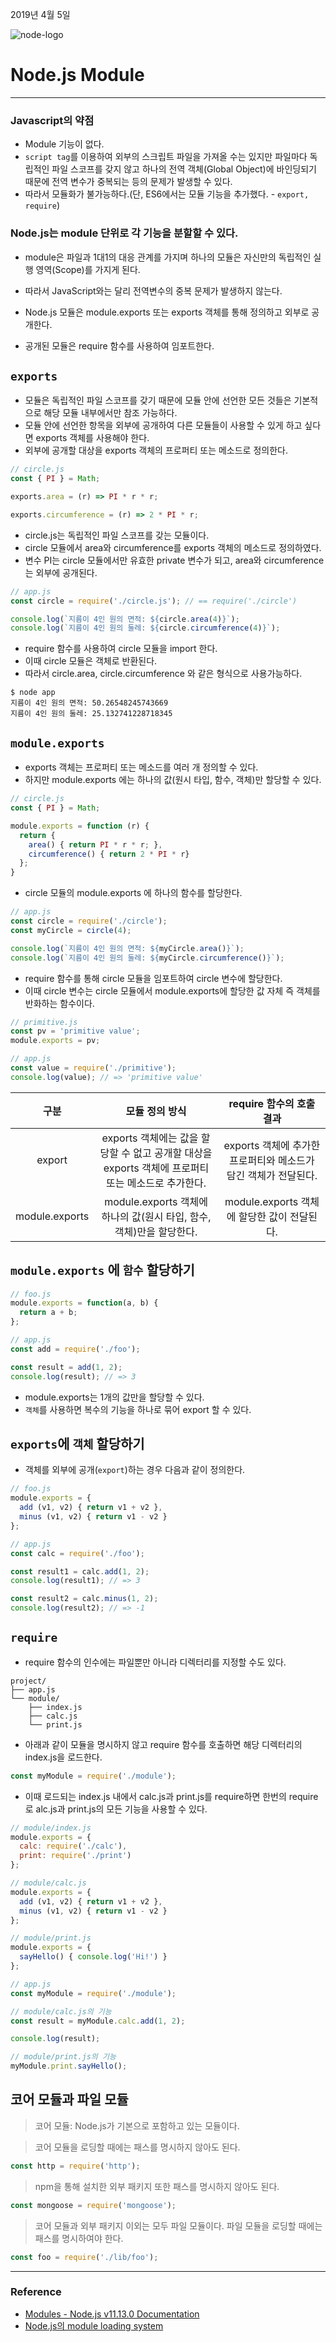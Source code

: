 2019년 4월 5일

![node-logo](https://user-images.githubusercontent.com/34808501/55972050-afd42100-5cbd-11e9-87a0-cdb791119fc6.png)

# Node.js Module
___
### Javascript의 약점

- Module 기능이 없다.
- `script tag`를 이용하여 외부의 스크립트 파일을 가져올 수는 있지만 파일마다 독립적인 파일 스코프를 갖지 않고 하나의 전역 객체(Global Object)에 바인딩되기 때문에 전역 변수가 중복되는 등의 문제가 발생할 수 있다.
- 따라서 모듈화가 불가능하다.(단, ES6에서는 모듈 기능을 추가했다. - `export, require`)

### Node.js는 module 단위로 각 기능을 분할할 수 있다. 
- module은 파일과 1대1의 대응 관계를 가지며 하나의 모듈은 자신만의 독립적인 실행 영역(Scope)를 가지게 된다. 
- 따라서 JavaScript와는 달리 전역변수의 중복 문제가 발생하지 않는다.

- Node.js 모듈은 module.exports 또는 exports 객체를 통해 정의하고 외부로 공개한다. 
- 공개된 모듈은 require 함수를 사용하여 임포트한다.

## `exports`
 
 - 모듈은 독립적인 파일 스코프를 갖기 때문에 모듈 안에 선언한 모든 것들은 기본적으로 해당 모듈 내부에서만 참조 가능하다.
 - 모듈 안에 선언한 항목을 외부에 공개하여 다른 모듈들이 사용할 수 있게 하고 싶다면 exports 객체를 사용해야 한다.
 - 외부에 공개할 대상을 exports 객체의 프로퍼티 또는 메소드로 정의한다.

```javascript
// circle.js
const { PI } = Math;

exports.area = (r) => PI * r * r;

exports.circumference = (r) => 2 * PI * r;
``` 

- circle.js는 독립적인 파일 스코프를 갖는 모듈이다. 
- circle 모듈에서 area와 circumference를 exports 객체의 메소드로 정의하였다. 
- 변수 PI는 circle 모듈에서만 유효한 private 변수가 되고, area와 circumference는 외부에 공개된다.

```javascript
// app.js
const circle = require('./circle.js'); // == require('./circle')

console.log(`지름이 4인 원의 면적: ${circle.area(4)}`);
console.log(`지름이 4인 원의 둘레: ${circle.circumference(4)}`);
```

- require 함수를 사용하여 circle 모듈을 import 한다.
- 이때 circle 모듈은 객체로 반환된다. 
- 따라서 circle.area, circle.circumference 와 같은 형식으로 사용가능하다.

```
$ node app
지름이 4인 원의 면적: 50.26548245743669
지름이 4인 원의 둘레: 25.132741228718345
```

## `module.exports`

- exports 객체는 프로퍼티 또는 메소드를 여러 개 정의할 수 있다. 
- 하지만 module.exports 에는 하나의 값(원시 타입, 함수, 객체)만 할당할 수 있다.

```javascript
// circle.js
const { PI } = Math;

module.exports = function (r) {
  return {
    area() { return PI * r * r; },
    circumference() { return 2 * PI * r}
  };
}
```

- circle 모듈의 module.exports 에 하나의 함수를 할당한다.

```javascript
// app.js
const circle = require('./circle');
const myCircle = circle(4);

console.log(`지름이 4인 원의 면적: ${myCircle.area()}`);
console.log(`지름이 4인 원의 둘레: ${myCircle.circumference()}`);
```
- require 함수를 통해 circle 모듈을 임포트하여 circle 변수에 할당한다. 
- 이때 circle 변수는 circle 모듈에서 module.exports에 할당한 값 자체 즉 객체를 반화하는 함수이다.

```javascript
// primitive.js
const pv = 'primitive value';
module.exports = pv;
```

```javascript
// app.js
const value = require('./primitive');
console.log(value); // => 'primitive value'
```

구분 | 모듈 정의 방식 | require 함수의 호출 결과
:---------:  | :---------------: | :-------------------:
export	| exports 객체에는 값을 할당할 수 없고 공개할 대상을 exports 객체에 프로퍼티 또는 메소드로 추가한다. | exports 객체에 추가한 프로퍼티와 메소드가 담긴 객체가 전달된다.
module.exports	| module.exports 객체에 하나의 값(원시 타입, 함수, 객체)만을 할당한다. | module.exports 객체에 할당한 값이 전달된다.

## `module.exports` 에 `함수` 할당하기

```javascript
// foo.js
module.exports = function(a, b) {
  return a + b;
};
```

```javascript
// app.js
const add = require('./foo');

const result = add(1, 2);
console.log(result); // => 3
```

- module.exports는 1개의 값만을 할당할 수 있다. 
- `객체`를 사용하면 복수의 기능을 하나로 묶어 export 할 수 있다.

## `exports`에 `객체` 할당하기

- 객체를 외부에 공개(`export`)하는 경우 다음과 같이 정의한다.

```javascript
// foo.js
module.exports = {
  add (v1, v2) { return v1 + v2 },
  minus (v1, v2) { return v1 - v2 }
};
```

```javascript
// app.js
const calc = require('./foo');

const result1 = calc.add(1, 2);
console.log(result1); // => 3

const result2 = calc.minus(1, 2);
console.log(result2); // => -1
```

## `require`

- require 함수의 인수에는 파일뿐만 아니라 디렉터리를 지정할 수도 있다.

```
project/
├── app.js
└── module/
    ├── index.js
    ├── calc.js
    └── print.js
```

- 아래과 같이 모듈을 명시하지 않고 require 함수를 호출하면 해당 디렉터리의 index.js을 로드한다.

```javascript
const myModule = require('./module');
```

- 이때 로드되는 index.js 내에서 calc.js과 print.js를 require하면 한번의 require로 alc.js과 print.js의 모든 기능을 사용할 수 있다.

```javascript
// module/index.js
module.exports = {
  calc: require('./calc'),
  print: require('./print')
};
```

```javascript
// module/calc.js
module.exports = {
  add (v1, v2) { return v1 + v2 },
  minus (v1, v2) { return v1 - v2 }
};
```

```javascript
// module/print.js
module.exports = {
  sayHello() { console.log('Hi!') }
};
```

```javascript
// app.js
const myModule = require('./module');

// module/calc.js의 기능
const result = myModule.calc.add(1, 2);

console.log(result);

// module/print.js의 기능
myModule.print.sayHello();
```

## 코어 모듈과 파일 모듈

> 코어 모듈: Node.js가 기본으로 포함하고 있는 모듈이다. 

>  코어 모듈을 로딩할 때에는 패스를 명시하지 않아도 된다.

```javascript
const http = require('http');
```

> npm을 통해 설치한 외부 패키지 또한 패스를 명시하지 않아도 된다.

```javascript
const mongoose = require('mongoose');
```

> 코어 모듈과 외부 패키지 이외는 모두 파일 모듈이다. 
> 파일 모듈을 로딩할 때에는 패스를 명시하여야 한다.

```javascript
const foo = require('./lib/foo');
```
___
### Reference

- [Modules - Node.js v11.13.0 Documentation](https://nodejs.org/api/modules.html)
- [Node.js의 module loading system](https://poiemaweb.com/nodejs-module)









